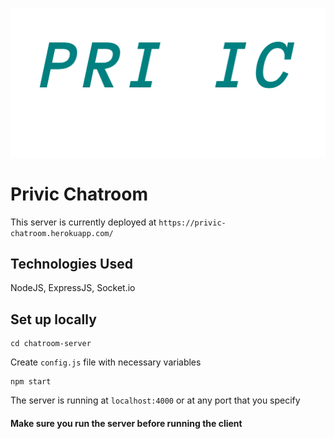 ![Logo](../public/images/logo.png)
# Privic Chatroom
This server is currently deployed at `https://privic-chatroom.herokuapp.com/`

## Technologies Used
NodeJS, ExpressJS, Socket.io

## Set up locally
```
cd chatroom-server
```
Create ```config.js``` file with necessary variables
```
npm start
```
The server is running at ```localhost:4000``` or at any port that you specify

#### Make sure you run the server before running the client
